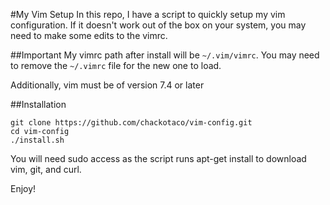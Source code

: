 #My Vim Setup
In this repo, I have a script to quickly setup my vim configuration. If it doesn't work out of the box on your system, you may need to make some edits to the vimrc.

##Important
My vimrc path after install will be `~/.vim/vimrc`. You may need to remove the `~/.vimrc` file for the new one to load.

Additionally, vim must be of version 7.4 or later

##Installation
```
git clone https://github.com/chackotaco/vim-config.git
cd vim-config
./install.sh
```
You will need sudo access as the script runs apt-get install to download vim, git, and curl.

Enjoy!

